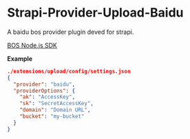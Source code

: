 # Strapi-Provider-Upload-Baidu

A baidu bos provider plugin deved for strapi.

[BOS Node.js SDK](https://cloud.baidu.com/doc/BOS/s/Djwvyrhiw)

**Example**

```json
./extensions/upload/config/settings.json
{
  "provider": "baidu",
  "providerOptions": {
    "ak": "AccessKey",
    "sk": "SecretAccessKey",
    "domain": "Domain URL",
    "bucket": "my-bucket"
  }
}
```


